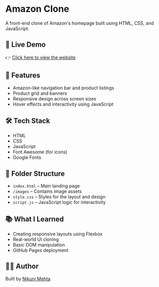 # Amazon Clone

A front-end clone of Amazon's homepage built using HTML, CSS, and JavaScript.

## 🔗 Live Demo  
👉 [Click here to view the website](https://nikunj-mehta.github.io/Amazon-Clone/)

## 🚀 Features
- Amazon-like navigation bar and product listings
- Product grid and banners
- Responsive design across screen sizes
- Hover effects and interactivity using JavaScript

## 🛠️ Tech Stack
- HTML
- CSS
- JavaScript
- Font Awesome (for icons)
- Google Fonts

## 📁 Folder Structure
- `index.html` – Main landing page
- `/images` – Contains image assets
- `style.css` – Styles for the layout and design
- `script.js` – JavaScript logic for interactivity

## 📚 What I Learned
- Creating responsive layouts using Flexbox
- Real-world UI cloning
- Basic DOM manipulation
- GitHub Pages deployment

## 🧑‍💻 Author
Built by [Nikunj Mehta](https://github.com/Nikunj-Mehta)
